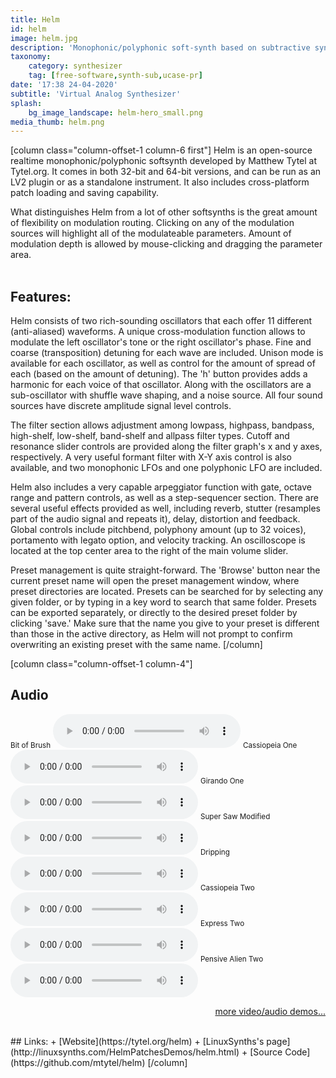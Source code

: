 ```yaml
---
title: Helm
id: helm
image: helm.jpg
description: 'Monophonic/polyphonic soft-synth based on subtractive synthesis'
taxonomy:
    category: synthesizer
    tag: [free-software,synth-sub,ucase-pr]
date: '17:38 24-04-2020'
subtitle: 'Virtual Analog Synthesizer'
splash:
    bg_image_landscape: helm-hero_small.png
media_thumb: helm.png
---
```

[column class="column-offset-1 column-6 first"]
Helm is an open-source realtime monophonic/polyphonic softsynth developed by Matthew Tytel at Tytel.org. It comes in both 32-bit and 64-bit versions, and can be run as an LV2 plugin or as a standalone instrument. It also includes cross-platform patch loading and saving capability.

What distinguishes Helm from a lot of other softsynths is the great amount of flexibility on modulation routing. Clicking on any of the modulation sources will highlight all of the modulateable parameters. Amount of modulation depth is allowed by mouse-clicking and dragging the parameter area.
<br>
<br>

## Features:
Helm consists of two rich-sounding oscillators that each offer 11 different (anti-aliased) waveforms. A unique cross-modulation function allows to modulate the left oscillator's tone or the right oscillator's phase. Fine and coarse (transposition) detuning for each wave are included. Unison mode is available for each oscillator, as well as control for the amount of spread of each (based on the amount of detuning). The 'h' button provides adds a harmonic for each voice of that oscillator. Along with the oscillators are a sub-oscillator with shuffle wave shaping, and a noise source. All four sound sources have discrete amplitude signal level controls.

The filter section allows adjustment among lowpass, highpass, bandpass, high-shelf, low-shelf, band-shelf and allpass filter types. Cutoff and resonance slider controls are provided along the filter graph's x and y axes, respectively. A very useful formant filter with X-Y axis control is also available, and two monophonic LFOs and one polyphonic LFO are included.

Helm also includes a very capable arpeggiator function with gate, octave range and pattern controls, as well as a step-sequencer section. There are several useful effects provided as well, including reverb, stutter (resamples part of the audio signal and repeats it), delay, distortion and feedback. Global controls include pitchbend, polyphony amount (up to 32 voices), portamento with legato option, and velocity tracking. An oscilloscope is located at the top center area to the right of the main volume slider.

Preset management is quite straight-forward. The 'Browse' button near the current preset name will open the preset management window, where preset directories are located. Presets can be searched for by selecting any given folder, or by typing in a key word to search that same folder. Presets can be exported separately, or directly to the desired preset folder by clicking 'save.' Make sure that the name you give to your preset is different than those in the active directory, as Helm will not prompt to confirm overwriting an existing preset with the same name.
[/column]

[column class="column-offset-1 column-4"]
## Audio
<small>Bit of Brush</small>
![bitofbrush.ogg](bitofbrush.ogg)
<small>Cassiopeia One</small>
![cassiopeiaone.ogg](cassiopeiaone.ogg)
<small>Girando One</small>
![girandoone.ogg](girandoone.ogg)
<small>Super Saw Modified</small>
![supersawmodified.ogg](supersawmodified.ogg)
<small>Dripping</small>
![dripping.ogg](dripping.ogg)
<small>Cassiopeia Two</small>
![cassiopeiatwo.ogg](cassiopeiatwo.ogg)
<small>Express Two</small>
![expresstwo.ogg](expresstwo.ogg)
<small>Pensive Alien Two</small>
![pensivealientwo.ogg](pensivealientwo.ogg)
<br>
<p align="right">
 <a href="https://wiki.zynthian.org/index.php/Zynthian_Sound_Demos" target="_blank">more video/audio demos...</a>
</p>
<br>
## Links:
+ [Website](https://tytel.org/helm)
+ [LinuxSynths's page](http://linuxsynths.com/HelmPatchesDemos/helm.html)
+ [Source Code](https://github.com/mtytel/helm)
[/column]



